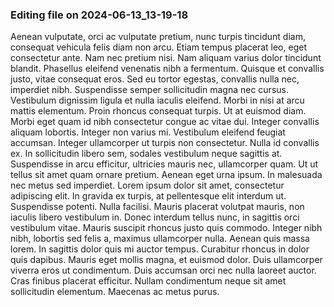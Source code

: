 

### Editing file on 2024-06-13_13-19-18

Aenean vulputate, orci ac vulputate pretium, nunc turpis tincidunt diam, consequat vehicula felis diam non arcu. Etiam tempus placerat leo, eget consectetur ante. Nam nec pretium nisi. Nam aliquam varius dolor tincidunt blandit. Phasellus eleifend venenatis nibh a fermentum. Quisque et convallis justo, vitae consequat eros. Sed eu tortor egestas, convallis nulla nec, imperdiet nibh. Suspendisse semper sollicitudin magna nec cursus. Vestibulum dignissim ligula et nulla iaculis eleifend. Morbi in nisi at arcu mattis elementum. Proin rhoncus consequat turpis. Ut at euismod diam. Morbi eget quam id nibh consectetur congue ac vitae dui. Integer convallis aliquam lobortis.
Integer non varius mi. Vestibulum eleifend feugiat accumsan. Integer ullamcorper ut turpis non consectetur. Nulla id convallis ex. In sollicitudin libero sem, sodales vestibulum neque sagittis at. Suspendisse in arcu efficitur, ultricies mauris nec, ullamcorper quam. Ut ut tellus sit amet quam ornare pretium. Aenean eget urna ipsum. In malesuada nec metus sed imperdiet. Lorem ipsum dolor sit amet, consectetur adipiscing elit. In gravida ex turpis, at pellentesque elit interdum ut.
Suspendisse potenti. Nulla facilisi. Mauris placerat volutpat mauris, non iaculis libero vestibulum in. Donec interdum tellus nunc, in sagittis orci vestibulum vitae. Mauris suscipit rhoncus justo quis commodo. Integer nibh nibh, lobortis sed felis a, maximus ullamcorper nulla. Aenean quis massa lorem. In sagittis dolor quis mi auctor tempus. Curabitur rhoncus in dolor quis dapibus. Mauris eget mollis magna, et euismod dolor. Duis ullamcorper viverra eros ut condimentum. Duis accumsan orci nec nulla laoreet auctor. Cras finibus placerat efficitur. Nullam condimentum neque sit amet sollicitudin elementum. Maecenas ac metus purus.


